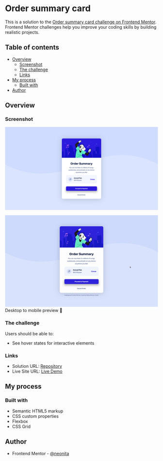 # Order summary card

This is a solution to the [Order summary card challenge on Frontend Mentor](https://www.frontendmentor.io/challenges/order-summary-component-QlPmajDUj). Frontend Mentor challenges help you improve your coding skills by building realistic projects.

## Table of contents

- [Overview](#overview)
  - [Screenshot](#screenshot)
  - [The challenge](#the-challenge)
  - [Links](#links)
- [My process](#my-process)
  - [Built with](#built-with)
- [Author](#author)

## Overview

### Screenshot

![](images/screenshot-desktop.png)

![](images/preview.gif)
Desktop to mobile preview 🦭

### The challenge

Users should be able to:

- See hover states for interactive elements

### Links

- Solution URL: [Repository](https://github.com/neonita/Frontend-Mentor/tree/main/Newbie/order-summary-component-main)
- Live Site URL: [Live Demo](https://neonita.github.io/Frontend-Mentor/Newbie/order-summary-component-main/index.html)

## My process

### Built with

- Semantic HTML5 markup
- CSS custom properties
- Flexbox
- CSS Grid

## Author

- Frontend Mentor - [@neonita](https://www.frontendmentor.io/profile/neonita)
